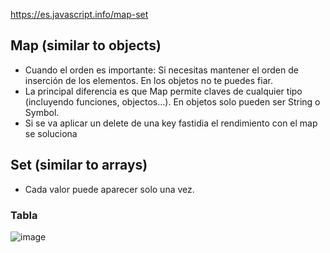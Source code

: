 https://es.javascript.info/map-set

##  Map (similar to objects)
* Cuando el orden es importante: Si necesitas mantener el orden de inserción de los elementos. En los objetos no te puedes fiar.
* La principal diferencia es que Map permite claves de cualquier tipo (incluyendo funciones, objectos...). En objetos solo pueden ser String o Symbol.
* Si se va aplicar un delete de una key fastidia el rendimiento con el map se soluciona


## Set (similar to arrays)
* Cada valor puede aparecer solo una vez.




### Tabla
![image](https://github.com/user-attachments/assets/6c9da313-664e-404e-aab8-36a3e3adcaa8)
